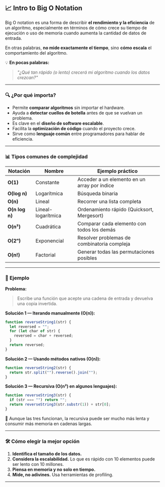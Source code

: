 ## 📈 Intro to Big O Notation

Big O notation es una forma de describir **el rendimiento y la eficiencia** de un algoritmo, especialmente en términos de cómo crece su tiempo de ejecución o uso de memoria cuando aumenta la cantidad de datos de entrada.

En otras palabras, **no mide exactamente el tiempo**, sino **cómo escala** el comportamiento del algoritmo.

💡 **En pocas palabras:**

> _"¿Qué tan rápido (o lento) crecerá mi algoritmo cuando los datos crezcan?"_

---

### 🔍 ¿Por qué importa?

- Permite **comparar algoritmos** sin importar el hardware.
- Ayuda a **detectar cuellos de botella** antes de que se vuelvan un problema.
- Es clave en el **diseño de software escalable**.
- Facilita la **optimización de código** cuando el proyecto crece.
- Sirve como **lenguaje común** entre programadores para hablar de eficiencia.

---

### 📊 Tipos comunes de complejidad

| Notación       | Nombre             | Ejemplo práctico                             |
| -------------- | ------------------ | -------------------------------------------- |
| **O(1)**       | Constante          | Acceder a un elemento en un array por índice |
| **O(log n)**   | Logarítmica        | Búsqueda binaria                             |
| **O(n)**       | Lineal             | Recorrer una lista completa                  |
| **O(n log n)** | Lineal-logarítmica | Ordenamiento rápido (Quicksort, Mergesort)   |
| **O(n²)**      | Cuadrática         | Comparar cada elemento con todos los demás   |
| **O(2ⁿ)**      | Exponencial        | Resolver problemas de combinatoria compleja  |
| **O(n!)**      | Factorial          | Generar todas las permutaciones posibles     |

---

### 🧩 Ejemplo

**Problema:**

> Escribe una función que acepte una cadena de entrada y devuelva una copia invertida.

**Solución 1 — Iterando manualmente (O(n)):**

```javascript
function reverseString1(str) {
  let reversed = "";
  for (let char of str) {
    reversed = char + reversed;
  }
  return reversed;
}
```

**Solución 2 — Usando métodos nativos (O(n)):**

```javascript
function reverseString2(str) {
  return str.split("").reverse().join("");
}
```

**Solución 3 — Recursiva (O(n²) en algunos lenguajes):**

```javascript
function reverseString3(str) {
  if (str === "") return "";
  return reverseString3(str.substr(1)) + str[0];
}
```

🔹 Aunque las tres funcionan, la recursiva puede ser mucho más lenta y consumir más memoria en cadenas largas.

---

### 🛠 Cómo elegir la mejor opción

1. **Identifica el tamaño de los datos.**
2. **Considera la escalabilidad.** Lo que es rápido con 10 elementos puede ser lento con 10 millones.
3. **Piensa en memoria y no solo en tiempo.**
4. **Mide, no adivines.** Usa herramientas de profiling.

---
